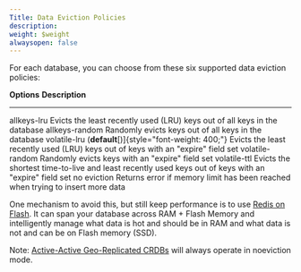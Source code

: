 ```yaml
---
Title: Data Eviction Policies
description: 
weight: $weight
alwaysopen: false
---
```

For each database, you can choose from these six supported data eviction
policies:

  **Options**                                               **Description**
  --------------------------------------------------------- ------------------------------------------------------------------------------------------------------
  allkeys-lru                                               Evicts the least recently used (LRU) keys out of all keys in the database
  allkeys-random                                            Randomly evicts keys out of all keys in the database
  volatile-lru (**default**[)]{style="font-weight: 400;"}   Evicts the least recently used (LRU) keys out of keys with an "expire" field set
  volatile-random                                           Randomly evicts keys with an "expire" field set
  volatile-ttl                                              Evicts the shortest time-to-live and least recently used keys out of keys with an "expire" field set
  no eviction                                               Returns error if memory limit has been reached when trying to insert more data

One mechanism to avoid this, but still keep performance is to use [Redis
on
Flash](/rs/concepts/memory-architecture/redis-flash/).
It can span your database across RAM + Flash Memory and intelligently
manage what data is hot and should be in RAM and what data is not and
can be on Flash memory (SSD).

Note: [Active-Active Geo-Replicated
CRDBs](/rs/administering/intercluster-replication/crdbs/)
will always operate in noeviction mode.
